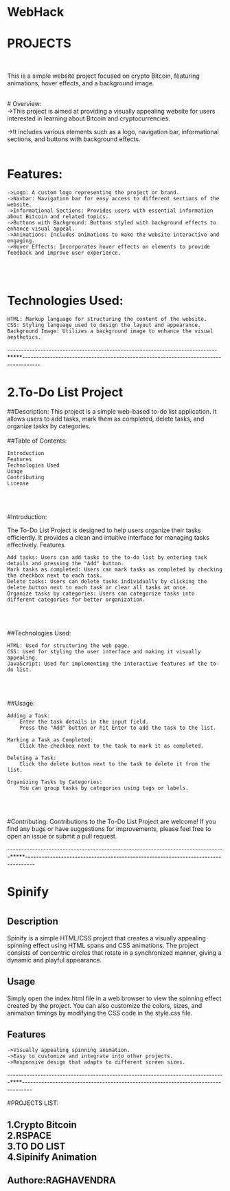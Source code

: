 # WebHack
<h1>PROJECTS</h1>
<br>
<p>This is a simple website project focused on crypto Bitcoin, featuring animations, hover effects, and a background image.
</p>
<br>
# Overview:
<br>
->This project is aimed at providing a visually appealing website for users interested in learning about Bitcoin and cryptocurrencies. 

->It includes various elements such as a logo, navigation bar, informational sections, and buttons with background effects.
<br><br>
# Features:
    ->Logo: A custom logo representing the project or brand.
    ->Navbar: Navigation bar for easy access to different sections of the website.
    ->Informational Sections: Provides users with essential information about Bitcoin and related topics.
    ->Buttons with Background: Buttons styled with background effects to enhance visual appeal.
    ->Animations: Includes animations to make the website interactive and engaging.
    ->Hover Effects: Incorporates hover effects on elements to provide feedback and improve user experience.
<br><br>
# Technologies Used:
    HTML: Markup language for structuring the content of the website.
    CSS: Styling language used to design the layout and appearance.
    Background Image: Utilizes a background image to enhance the visual aesthetics.

----------------------------------------------------------------------------*****------------------------------------------------------------------------------------
<h1>2.To-Do List Project</h1>

##Description: 
This project is a simple web-based to-do list application. It allows users to add tasks, mark them as completed, delete tasks, and organize tasks by categories.
<br><br>
##Table of Contents:

    Introduction
    Features
    Technologies Used
    Usage
    Contributing
    License

<br><br>

#Introduction:

The To-Do List Project is designed to help users organize their tasks efficiently. It provides a clean and intuitive interface for managing tasks effectively.
Features

    Add tasks: Users can add tasks to the to-do list by entering task details and pressing the "Add" button.
    Mark tasks as completed: Users can mark tasks as completed by checking the checkbox next to each task.
    Delete tasks: Users can delete tasks individually by clicking the delete button next to each task or clear all tasks at once.
    Organize tasks by categories: Users can categorize tasks into different categories for better organization.

<br><br>

##Technologies Used:

    HTML: Used for structuring the web page.
    CSS: Used for styling the user interface and making it visually appealing.
    JavaScript: Used for implementing the interactive features of the to-do list.

<br><br>

##Usage:

    Adding a Task:
        Enter the task details in the input field.
        Press the "Add" button or hit Enter to add the task to the list.

    Marking a Task as Completed:
        Click the checkbox next to the task to mark it as completed.

    Deleting a Task:
        Click the delete button next to the task to delete it from the list.

    Organizing Tasks by Categories:
        You can group tasks by categories using tags or labels.

<br><br>

#Contributing:
Contributions to the To-Do List Project are welcome! If you find any bugs or have suggestions for improvements, please feel free to open an issue or submit a pull request.

-------------------------------------------------------------------------------*****---------------------------------------------------------------------------------
<h1>Spinify<h1>

## Description
Spinify is a simple HTML/CSS project that creates a visually appealing spinning effect using HTML spans and CSS animations. The project consists of concentric circles that rotate in a synchronized manner, giving a dynamic and playful appearance.
<br>
## Usage
Simply open the index.html file in a web browser to view the spinning effect created by the project. You can also customize the colors, sizes, and animation timings by modifying the CSS code in the style.css file.
<br>
## Features
    ->Visually appealing spinning animation.
    ->Easy to customize and integrate into other projects.
    ->Responsive design that adapts to different screen sizes.
-------------------------------------------------------------------------------****---------------------------------------------------------------------------------

#PROJECTS LIST:
<h2>
1.Crypto Bitcoin <br>
2.RSPACE<br>
3.TO DO LIST<br>
4.Sipinify Animation
<br>
<h2>Authore:RAGHAVENDRA</h2>
